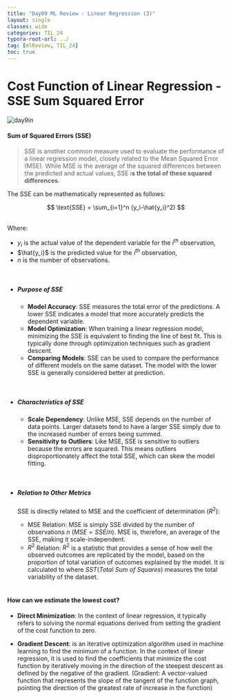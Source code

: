 ```yaml
---
title: "Day09 ML Review - Linear Regression (3)"
layout: single
classes: wide
categories: TIL_24
typora-root-url: ../
tag: [mlReview, TIL_24]
toc: true
---
```


# Cost Function of Linear Regression - SSE Sum Squared Error

<img src="/blog/images/2024-05-24-TIL24_Day9/A8481ABF-865B-425D-8C92-0DCA2B38DD2F.jpeg" alt="day9in">



#### **Sum of Squared Errors (SSE)**

> SSE is another common measure used to evaluate the performance of a linear regression model, closely related to the Mean Squared Error (MSE). While MSE is the average of the squared differences between the predicted and actual values, SSE i**s the total of these squared differences**. 

The SSE can be mathematically represented as follows: <br>

<center>
  $$
  \text{SSE} = \sum_{i=1}^n (y_i-\hat{y_i}^2)
  $$
</center>

<br>

Where:

- $y_i$ is the actual value of the dependent variable for the $i^{th}$ observation,
- $\hat{y_i}$ is the predicted value for the $i^{th}$ observation,
- $n$ is the number of observations.

<br>

- ##### **Purpose of SSE**

  - **Model Accuracy**: SSE measures the total error of the predictions. A lower SSE indicates a model that more accurately predicts the dependent variable.
  - **Model Optimization**: When training a linear regression model, minimizing the SSE is equivalent to finding the line of best fit. This is typically done through optimization techniques such as gradient descent.
  - **Comparing** **Models**: SSE can be used to compare the performance of different models on the same dataset. The model with the lower SSE is generally considered better at prediction.

<br>

- ##### **Characteristics of SSE**

  - **Scale** **Dependency**: Unlike MSE, SSE depends on the number of data points. Larger datasets tend to have a larger SSE simply due to the increased number of errors being summed.
  - **Sensitivity** **to** **Outliers**: Like MSE, SSE is sensitive to outliers because the errors are squared. This means outliers disproportionately affect the total SSE, which can skew the model fitting.

<br>

- ##### **Relation to Other Metrics** 

  SSE is directly related to MSE and the coefficient of determination ($R^2$):

  - MSE Relation: MSE is simply  SSE divided by the number of observations $n$ $(MSE = SSE/n)$. MSE is, therefore, an average of the SSE, making it scale-independent.
  - $R^2$ Relation: $R^2$ is a statistic that provides a sense of how well the observed outcomes are replicated by the model, based on the proportion of total variation of outcomes explained by the model. It is calculated to where $SST(Total\ Sum\ of\ Squares)$ measures the total variability of the dataset.

  

  <Br>

#### How can we estimate the lowest cost? 

- **Direct Minimization**: In the context of linear regression, it typically refers to solving the normal equations derived from setting the gradient of the cost function to zero.

- **Gradient Descent**: is an iterative optimization algorithm used in machine learning to find the minimum of a function. In the context of linear regression, it is used to find the coefficients that minimize the cost function by iteratively moving in the direction of the steepest descent as defined by the negative of the gradient.
   (Gradient: A vector-valued function that represents the slope of the tangent of the function graph, pointing the direction of the greatest rate of increase in the function)
